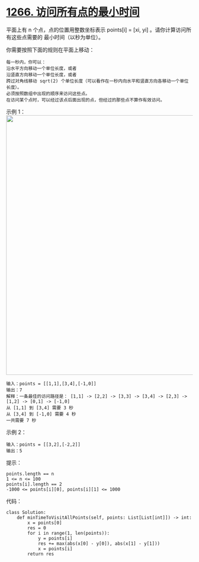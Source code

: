 # [1266. 访问所有点的最小时间](https://leetcode.cn/problems/minimum-time-visiting-all-points/)

平面上有 n 个点，点的位置用整数坐标表示 points[i] = [xi, yi] 。请你计算访问所有这些点需要的 最小时间（以秒为单位）。

你需要按照下面的规则在平面上移动：
```
每一秒内，你可以：
沿水平方向移动一个单位长度，或者
沿竖直方向移动一个单位长度，或者
跨过对角线移动 sqrt(2) 个单位长度（可以看作在一秒内向水平和竖直方向各移动一个单位长度）。
必须按照数组中出现的顺序来访问这些点。
在访问某个点时，可以经过该点后面出现的点，但经过的那些点不算作有效访问。
```

示例 1：
<img src="https://assets.leetcode-cn.com/aliyun-lc-upload/uploads/2019/11/24/1626_example_1.png" width="700" />

```
输入：points = [[1,1],[3,4],[-1,0]]
输出：7
解释：一条最佳的访问路径是： [1,1] -> [2,2] -> [3,3] -> [3,4] -> [2,3] -> [1,2] -> [0,1] -> [-1,0]   
从 [1,1] 到 [3,4] 需要 3 秒 
从 [3,4] 到 [-1,0] 需要 4 秒
一共需要 7 秒
```
示例 2：
```
输入：points = [[3,2],[-2,2]]
输出：5
```

提示：
```
points.length == n
1 <= n <= 100
points[i].length == 2
-1000 <= points[i][0], points[i][1] <= 1000
```

代码：
```python3
class Solution:
    def minTimeToVisitAllPoints(self, points: List[List[int]]) -> int:
        x = points[0]
        res = 0
        for i in range(1, len(points)):
            y = points[i]
            res += max(abs(x[0] - y[0]), abs(x[1] - y[1]))
            x = points[i]
        return res
```